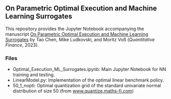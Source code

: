 
<h2> On Parametric Optimal Execution and Machine Learning Surrogates </h2>

This repository provides the Jupyter Notebook accompanying the manuscript <a href="https://doi.org/10.1080/14697688.2023.2282657">On Parametric Optimal Execution and Machine Learning Surrogates</a> by Tao Chen, Mike Ludkovski, and Moritz Voß (<i>Quantitative Finance</i>, 2023).


<h3> Files </h3>

<ul>
  <li>Optimal_Execution_ML_Surrogates.ipynb: Main Jupyter Notebook for NN training and testing.</li>
  <li>LinearModel.py: Implementation of the optimal linear benchmark policy.</li>
  <li>50_1_nopti: Optimal quantization grid of the standard univariate normal distribution of size 50 (from <a href="http://www.quantize.maths-fi.com">www.quantize.maths-fi.com</a>)</li>
</ul>
